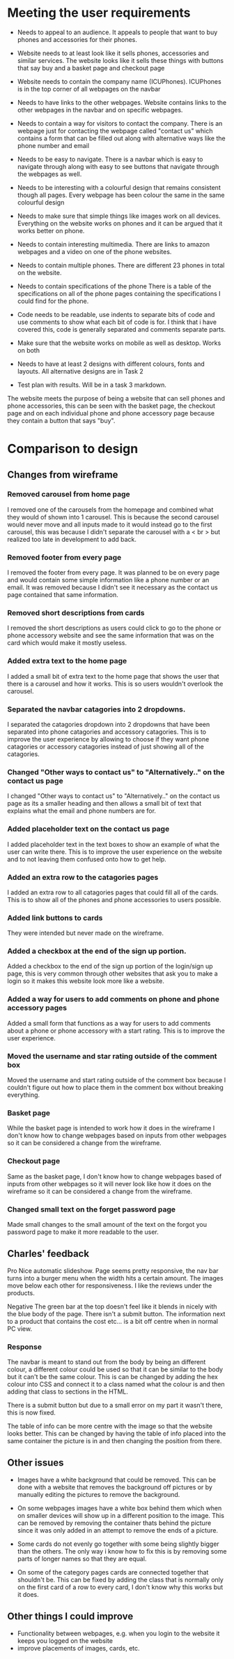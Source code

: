 # Meeting the user requirements
+ Needs to appeal to an audience.
It appeals to people that want to buy phones and accessories for their phones.

+ Website needs to at least look like it sells phones, accessories and similar services.
The website looks like it sells these things with buttons that say buy and a basket page and checkout page

+ Website needs to contain the company name (ICUPhones).
ICUPhones is in the top corner of all webpages on the navbar

+ Needs to have links to the other webpages.
Website contains links to the other webpages in the navbar and on specific webpages.

+ Needs to contain a way for visitors to contact the company.
There is an webpage just for contacting the webpage called "contact us" which contains a form that can be filled out along with alternative ways like the phone number and email

+ Needs to be easy to navigate.
There is a navbar which is easy to navigate through along with easy to see buttons that navigate through the webpages as well.

+ Needs to be interesting with a colourful design that remains consistent though all pages.
Every webpage has been colour the same in the same colourful design

+ Needs to make sure that simple things like images work on all devices.
Everything on the website works on phones and it can be argued that it works better on phone.

+ Needs to contain interesting multimedia.
There are links to amazon webpages and a video on one of the phone websites.

+ Needs to contain multiple phones.
There are different 23 phones in total on the website.

+ Needs to contain specifications of the phone
There is a table of the specifications on all of the phone pages containing the specifications I could find for the phone.

+ Code needs to be readable, use indents to separate bits of code and use comments to show what each bit of code is for.
I think that i have covered this, code is generally separated and comments separate parts.

+ Make sure that the website works on mobile as well as desktop.
Works on both

+ Needs to have at least 2 designs with different colours, fonts and layouts.
All alternative designs are in Task 2

+ Test plan with results.
Will be in a task 3 markdown.


The website meets the purpose of being a website that can sell phones and phone accessories, this can be seen with the basket page, the checkout page and on each individual phone and phone accessory page because they contain a button that says "buy".

# Comparison to design

## Changes from wireframe

### Removed carousel from home page
I removed one of the carousels from the homepage and combined what they would of shown into 1 carousel. This is because the second carousel would never move and all inputs made to it would instead go to the first carousel, this was because I didn't separate the carousel with a < br > but realized too late in development to add back.

### Removed footer from every page
I removed the footer from every page. It was planned to be on every page and would contain some simple information like a phone number or an email. It was removed because I didn't see it necessary as the contact us page contained that same information.

### Removed short descriptions from cards
I removed the short descriptions as users could click to go to the phone or phone accessory website and see the same information that was on the card which would make it mostly useless.

### Added extra text to the home page
I added a small bit of extra text to the home page that shows the user that there is a carousel and how it works. This is so users wouldn't overlook the carousel.

### Separated the navbar catagories into 2 dropdowns.
I separated the catagories dropdown into 2 dropdowns that have been separated into phone catagories and accessory catagories. This is to improve the user experience by allowing to choose if they want phone catagories or accessory catagories instead of just showing all of the catagories.

### Changed "Other ways to contact us" to "Alternatively.." on the contact us page
I changed "Other ways to contact us" to "Alternatively.." on the contact us page as its a smaller heading and then allows a small bit of text that explains what the email and phone numbers are for.

### Added placeholder text on the contact us page
I added placeholder text in the text boxes to show an example of what the user can write there. This is to improve the user experience on the website and to not leaving them confused onto how to get help.

### Added an extra row to the catagories pages
I added an extra row to all catagories pages that could fill all of the cards. This is to show all of the phones and phone accessories to users possible.

### Added link buttons to cards
They were intended but never made on the wireframe.

### Added a checkbox at the end of the sign up portion.
Added a checkbox to the end of the sign up portion of the login/sign up page, this is very common through other websites that ask you to make a login so it makes this website look more like a website.

### Added a way for users to add comments on phone and phone accessory pages
Added a small form that functions as a way for users to add comments about a phone or phone accessory with a start rating. This is to improve the user experience.

### Moved the username and star rating outside of the comment box
Moved the username and start rating outside of the comment box because I couldn't figure out how to place them in the comment box without breaking everything.

### Basket page
While the basket page is intended to work how it does in the wireframe I don't know how to change webpages based on inputs from other webpages so it can be considered a change from the wireframe.

### Checkout page
Same as the basket page, I don't know how to change webpages based of inputs from other webpages so it will never look like how it does on the wireframe so it can be considered a change from the wireframe.

### Changed small text on the forget password page
Made small changes to the small amount of the text on the forgot you password page to make it more readable to the user.

## Charles' feedback
Pro
Nice automatic slideshow.
Page seems pretty responsive, the nav bar turns into a burger menu when the width hits a certain amount.
The images move below each other for responsiveness.
I like the reviews under the products.


Negative
The green bar at the top doesn't feel like it blends in nicely with the blue body of the page.
There isn't a submit button.
The information next to a product that contains the cost etc... is a bit off centre when in normal PC view.

### Response
The navbar is meant to stand out from the body by being an different colour, a different colour could be used so that it can be similar to the body but it can't be the same colour. This is can be changed by adding the hex colour into CSS and connect it to a class named what the colour is and then adding that class to sections in the HTML.

There is a submit button but due to a small error on my part it wasn't there, this is now fixed.

The table of info can be more centre with the image so that the website looks better. This can be changed by having the table of info placed into the same container the picture is in and then changing the position from there.

## Other issues
- Images have a white background that could be removed. This can be done with a website that removes the background off pictures or by manually editing the pictures to remove the background.

- On some webpages images have a white box behind them which when on smaller devices will show up in a different position to the image. This can be removed by removing the container thats behind the picture since it was only added in an attempt to remove the ends of a picture.

- Some cards do not evenly go together with some being slightly bigger than the others. The only way i know how to fix this is by removing some parts of longer names so that they are equal.

- On some of the category pages cards are connected together that shouldn't be. This can be fixed by adding the class that is normally only on the first card of a row to every card, I don't know why this works but it does.

## Other things I could improve
- Functionality between webpages, e.g. when you login to the website it keeps you logged on the website
- improve placements of images, cards, etc.